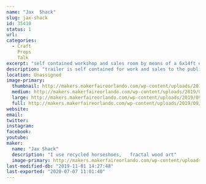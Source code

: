 ```yaml
---
name: "Jax  Shack"
slug: jax-shack
id: 35410
status: 1
url: 
categories:
  - Craft
    Props
    Talk
excerpt: "self contained workshop and sales room by means of a 6x14ft enclosed trailer"
description: "trailer is self contained for work and sales to the public and for demonstration purposes"
location: Unassigned
image-primary:
  thumbnail: http://makers.makerfaireorlando.com/wp-content/uploads/2019/09/8x12-burn-150x150.jpg
  medium: http://makers.makerfaireorlando.com/wp-content/uploads/2019/09/8x12-burn-222x300.jpg
  large: http://makers.makerfaireorlando.com/wp-content/uploads/2019/09/8x12-burn-756x1024.jpg
  full: http://makers.makerfaireorlando.com/wp-content/uploads/2019/09/8x12-burn.jpg
website: 
email: 
twitter: 
instagram: 
facebook: 
youtube: 
maker:
  name: "Jax Shack"
  description: "I use recycled horseshoes,   fractal wood art"
  image-primary: http://makers.makerfaireorlando.com/wp-content/uploads/2019/07/2015-pic-passport-1024x1015.jpg
last-modified-db: "2019-11-01 14:27:48"
last-exported: "2020-07-07 11:01:40"
---
```

